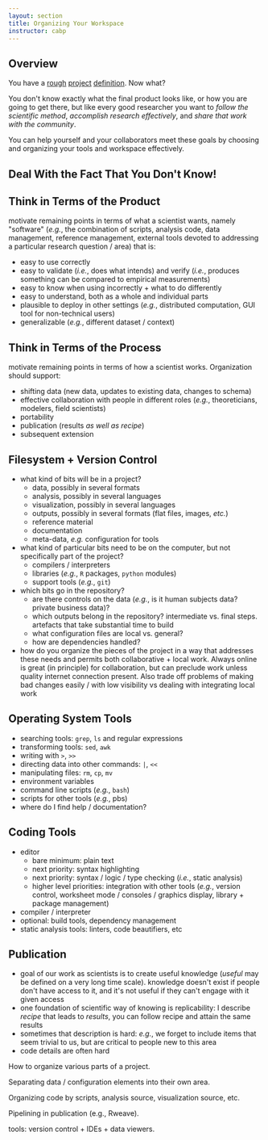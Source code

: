 ```yaml
---
layout: section
title: Organizing Your Workspace
instructor: cabp
---
```


## Overview

You have a [rough](topic/defining-project/) [project](session/defining-project/) [definition](project/defining-project/).  Now what?

You don't know exactly what the final product looks like, or how you are going to get there, but like every good researcher you want to *follow the scientific method*, *accomplish research effectively*, and *share that work with the community*.

You can help yourself and your collaborators meet these goals by choosing and organizing your tools and workspace effectively.

## Deal With the Fact That You Don't Know!

## Think in Terms of the **Product**

motivate remaining points in terms of what a scientist wants, namely "software"
(*e.g.*, the combination of scripts, analysis code, data management, reference management, external tools devoted to addressing a particular research question / area) that is:

 - easy to use correctly
 - easy to validate (*i.e.*, does what intends) and verify (*i.e.*, produces something
   can be compared to empirical measurements)
 - easy to know when using incorrectly + what to do differently
 - easy to understand, both as a whole and individual parts
 - plausible to deploy in other settings (*e.g.*, distributed computation, GUI tool for non-technical users)
 - generalizable (*e.g.*, different dataset / context)

## Think in Terms of the **Process**

motivate remaining points in terms of how a scientist works.  Organization should
support:

 - shifting data (new data, updates to existing data, changes to schema)
 - effective collaboration with people in different roles (*e.g.*, theoreticians, modelers, field scientists)
 - portability
 - publication (results *as well as recipe*)
 - subsequent extension

## Filesystem + Version Control

 - what kind of bits will be in a project?
   * data, possibly in several formats
   * analysis, possibly in several languages
   * visualization, possibly in several languages
   * outputs, possibly in several formats (flat files, images, *etc.*)
   * reference material
   * documentation
   * meta-data, *e.g.* configuration for tools
 - what kind of particular bits need to be on the computer, but not specifically part of the project?
   * compilers / interpreters
   * libraries (*e.g.*, `R` packages, `python` modules)
   * support tools (*e.g.*, `git`)
 - which bits go in the repository?
   * are there controls on the data (*e.g.*, is it human subjects data? private business data)?
   * which outputs belong in the repository? intermediate vs. final steps.  artefacts that take substantial time to build
   * what configuration files are local vs. general?
   * how are dependencies handled?
 - how do you organize the pieces of the project in a way that addresses these needs and permits both collaborative + local work.  Always online is great (in principle) for collaboration, but can preclude work unless quality internet connection present.  Also
 trade off problems of making bad changes easily / with low visibility vs dealing with integrating local work

## Operating System Tools

 - searching tools: `grep`, `ls` and regular expressions
 - transforming tools: `sed`, `awk`
 - writing with `>`, `>>`
 - directing data into other commands: `|`, `<<`
 - manipulating files: `rm`, `cp`, `mv`
 - environment variables
 - command line scripts (*e.g.*, `bash`)
 - scripts for other tools (*e.g.*, pbs)
 - where do I find help / documentation?

## Coding Tools

 - editor
   * bare minimum: plain text
   * next priority: syntax highlighting
   * next priority: syntax / logic / type checking (*i.e.*, static analysis)
   * higher level priorities: integration with other tools (*e.g.*, version control, worksheet mode / consoles / graphics display, library + package management)
 - compiler / interpreter
 - optional: build tools, dependency management
 - static analysis tools: linters, code beautifiers, etc

## Publication

 - goal of our work as scientists is to create useful knowledge (*useful* may be defined on a very long time scale).  knowledge doesn't exist if people don't have access to it,
 and it's not useful if they can't engage with it given access
 - one foundation of scientific way of knowing is replicability: I describe *recipe* that leads to *results*, you can follow recipe and attain the same results
 - sometimes that description is hard: *e.g.*, we forget to include items that seem trivial to us, but are critical to people new to this area
 - code details are often hard



How to organize various parts of a project.

Separating data / configuration elements into their own area.

Organizing code by scripts, analysis source, visualization source, etc.

Pipelining in publication (e.g., Rweave).

tools: version control + IDEs + data viewers.
